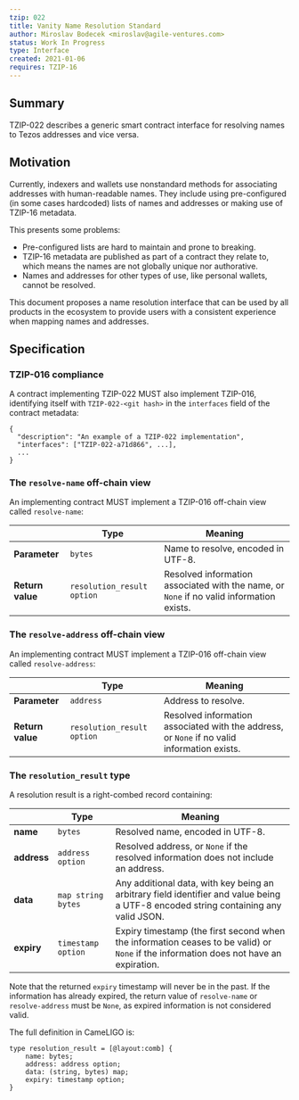 ```yaml
---
tzip: 022
title: Vanity Name Resolution Standard
author: Miroslav Bodecek <miroslav@agile-ventures.com>
status: Work In Progress
type: Interface
created: 2021-01-06
requires: TZIP-16
---
```



## Summary

TZIP-022 describes a generic smart contract interface for resolving names to Tezos addresses and vice versa.

## Motivation

Currently, indexers and wallets use nonstandard methods for associating addresses with human-readable names.
They include using pre-configured (in some cases hardcoded) lists of names and addresses or making use of TZIP-16 metadata.

This presents some problems:
- Pre-configured lists are hard to maintain and prone to breaking.
- TZIP-16 metadata are published as part of a contract they relate to, which means the names are not globally unique nor authorative.
- Names and addresses for other types of use, like personal wallets, cannot be resolved.

This document proposes a name resolution interface that can be used by all products in the ecosystem to provide users with a consistent experience when mapping names and addresses.

## Specification

### TZIP-016 compliance

A contract implementing TZIP-022 MUST also implement TZIP-016, identifying itself with `TZIP-022-<git hash>` in the `interfaces` field of the contract metadata:

```
{
  "description": "An example of a TZIP-022 implementation",
  "interfaces": ["TZIP-022-a71d866", ...],
  ...
}
```

### The `resolve-name` off-chain view
An implementing contract MUST implement a TZIP-016 off-chain view called `resolve-name`:

|                  | Type                       | Meaning                                                                                  |
| -----------------|----------------------------| -----------------------------------------------------------------------------------------|
| **Parameter**    | `bytes`                    | Name to resolve, encoded in UTF-8.                                                       |
| **Return value** | `resolution_result option` | Resolved information associated with the name, or `None` if no valid information exists. |

### The `resolve-address` off-chain view
An implementing contract MUST implement a TZIP-016 off-chain view called `resolve-address`:

|                   | Type                       | Meaning                                                                                     |
| ----------------- |----------------------------| --------------------------------------------------------------------------------------------|
| **Parameter**     | `address`                  | Address to resolve.                                                                         |
| **Return value**  | `resolution_result option` | Resolved information associated with the address, or `None` if no valid information exists. |

### The `resolution_result` type

A resolution result is a right-combed record containing:

|               | Type                     | Meaning                                                                                                                               |
| ------------- |--------------------------| --------------------------------------------------------------------------------------------------------------------------------------|
| **name**      | `bytes`                  | Resolved name, encoded in UTF-8.                                                                                                      |
| **address**   | `address option`         | Resolved address, or `None` if the resolved information does not include an address.                                                  |
| **data**      | `map string bytes`       | Any additional data, with key being an arbitrary field identifier and value being a UTF-8 encoded string containing any valid JSON.   |
| **expiry**    | `timestamp option`       | Expiry timestamp (the first second when the information ceases to be valid) or `None` if the information does not have an expiration. |

Note that the returned `expiry` timestamp will never be in the past. If the information has already expired,
the return value of `resolve-name` or `resolve-address` must be `None`, as expired information is not considered valid.

The full definition in CameLIGO is:

```
type resolution_result = [@layout:comb] {
    name: bytes;
    address: address option;
    data: (string, bytes) map;
    expiry: timestamp option;
}
```